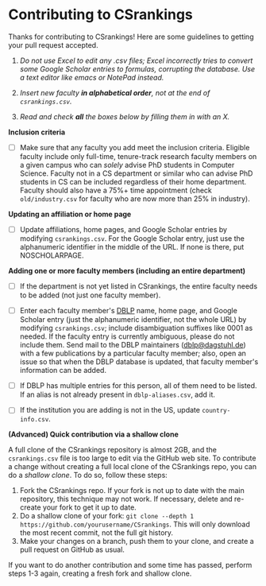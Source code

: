 # Contributing to CSrankings

Thanks for contributing to CSrankings! Here are some guidelines to getting your pull request accepted.


1. _Do not use Excel to edit any .csv files; Excel incorrectly tries to
convert some Google Scholar entries to formulas, corrupting the
database. Use a text editor like emacs or NotePad instead._

2. _Insert new faculty **in alphabetical order**, not at the end of `csrankings.csv`._

3. _Read and check **all** the boxes below by filling them in with an X._

**Inclusion criteria**

- [ ] Make sure that any faculty you add meet the inclusion
criteria. Eligible faculty include only full-time, tenure-track research
faculty members on a given campus who can *solely* advise PhD students in
Computer Science. Faculty not in a CS department or similar who can
advise PhD students in CS can be included regardless of their home
department. Faculty should also have a 75%+ time appointment (check
`old/industry.csv` for faculty who are now more than 25% in industry).

**Updating an affiliation or home page**

- [ ] Update affiliations, home pages, and Google Scholar entries by modifying `csrankings.csv`. For the Google Scholar entry, just use the alphanumeric identifier in the middle of the URL. If none is there, put NOSCHOLARPAGE.

**Adding one or more faculty members (including an entire department)**

- [ ] If the department is not yet listed in CSrankings, the entire faculty needs to be added (not just one faculty member).

- [ ] Enter each faculty member's [DBLP](http://dblp.org) name, home page, and Google Scholar entry (just the alphanumeric identifier, not the whole URL) by modifying `csrankings.csv`; include disambiguation suffixes like 0001 as needed. If the faculty entry is currently ambiguous, please do not include them. Send mail to the DBLP maintainers (dblp@dagstuhl.de) with a few publications by a particular faculty member; also, open an issue so that when the DBLP database is updated, that faculty member's information can be added.

- [ ] If DBLP has multiple entries for this person, all of them need to be listed. If an alias is not already present in `dblp-aliases.csv`, add it.

- [ ] If the institution you are adding is not in the US,
update `country-info.csv`.

**(Advanced) Quick contribution via a shallow clone** 

A full clone of the CSrankings repository is almost 2GB, and the `csrankings.csv` file is too large to edit via the GitHub web site.  To contribute a change without creating a full local clone of the CSrankings repo, you can do a _shallow clone_.  To do so, follow these steps:

1. Fork the CSrankings repo.  If your fork is not up to date with the main repository, this technique may not work.  If necessary, delete and re-create your fork to get it up to date.
2. Do a shallow clone of your fork: `git clone --depth 1 https://github.com/yourusername/CSrankings`.  This will only download the most recent commit, not the full git history.
3. Make your changes on a branch, push them to your clone, and create a pull request on GitHub as usual.

If you want to do another contribution and some time has passed, perform steps 1-3 again, creating a fresh fork and shallow clone.


